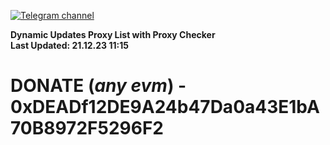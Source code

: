 [![Telegram channel](https://img.shields.io/endpoint?url=https://runkit.io/damiankrawczyk/telegram-badge/branches/master?url=https://t.me/n4z4v0d)](https://t.me/n4z4v0d) 

**Dynamic Updates Proxy List with Proxy Checker**  
**Last Updated: 21.12.23 11:15**

# DONATE (_any evm_) - 0xDEADf12DE9A24b47Da0a43E1bA70B8972F5296F2
